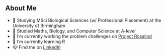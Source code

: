## About Me
+ :dna: Studying MSci Biological Sciences (w/ Professional Placement) at the University of Birmingham
+ :school: Studied Maths, Biology, and Computer Science at A-level
+ 🔭 I’m currently working the problem challenges on [Project Rosalind](http://rosalind.info/about/)
+ :book: I’m currently learning R
+ :mailbox_closed: Find me on [LinkedIn](https://www.linkedin.com/in/angus-bucknell/)
